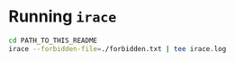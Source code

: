 # Running `irace`

```sh
cd PATH_TO_THIS_README
irace --forbidden-file=./forbidden.txt | tee irace.log
```
